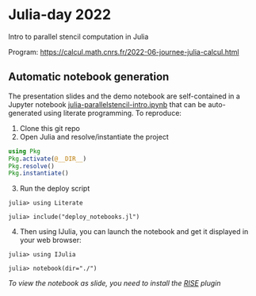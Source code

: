 # Julia-day 2022
Intro to parallel stencil computation in Julia

Program: https://calcul.math.cnrs.fr/2022-06-journee-julia-calcul.html


## Automatic notebook generation

The presentation slides and the demo notebook are self-contained in a Jupyter notebook [julia-parallelstencil-intro.ipynb](julia-parallelstencil-intro.ipynb) that can be auto-generated using literate programming. To reproduce:

1. Clone this git repo
2. Open Julia and resolve/instantiate the project
```julia
using Pkg
Pkg.activate(@__DIR__)
Pkg.resolve()
Pkg.instantiate()
```
3. Run the deploy script
```julia-repl
julia> using Literate

julia> include("deploy_notebooks.jl")
```
4. Then using IJulia, you can launch the notebook and get it displayed in your web browser:
```julia-repl
julia> using IJulia

julia> notebook(dir="./")
```
_To view the notebook as slide, you need to install the [RISE](https://rise.readthedocs.io/en/stable/installation.html) plugin_
